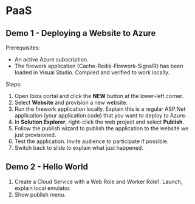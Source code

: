﻿<a name="title"></a>
# PaaS

## Demo 1 - Deploying a Website to Azure

Prerequisites:

- An active Azure subscription.
- The firework application (Cache-Redis-Firework-SignalR) has been loaded in Visual Studio. Compiled and verified to work locally.

Steps:

1. Open Ibiza portal and click the **NEW** button at the lower-left corner.
1. Select **Website** and provision a new website.
1. Run the firework application locally. Explain this is a regular ASP.Net application (your application code) that you want to deploy to Azure.
1. In **Solution Explorer**, right-click the web project and select **Publish**.
1. Follow the publish wizard to publish the application to the website we just provisioned.
1. Test the application. Invite audience to participate if possible.
1. Switch back to slide to explain what just happened.

## Demo 2 - Hello World

1. Create a Cloud Service with a Web Role and Worker Role1. Launch, explain local emulator.
1. Show publish menu.